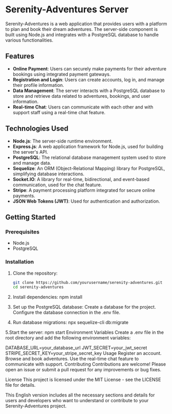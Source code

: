 # Serenity-Adventures Server

Serenity-Adventures is a web application that provides users with a platform to plan and book their dream adventures. The server-side component is built using Node.js and integrates with a PostgreSQL database to handle various functionalities.

## Features

- **Online Payment**: Users can securely make payments for their adventure bookings using integrated payment gateways.
- **Registration and Login**: Users can create accounts, log in, and manage their profile information.
- **Data Management**: The server interacts with a PostgreSQL database to store and retrieve data related to adventures, bookings, and user information.
- **Real-time Chat**: Users can communicate with each other and with support staff using a real-time chat feature.

## Technologies Used

- **Node.js**: The server-side runtime environment.
- **Express.js**: A web application framework for Node.js, used for building the server's API.
- **PostgreSQL**: The relational database management system used to store and manage data.
- **Sequelize**: An ORM (Object-Relational Mapping) library for PostgreSQL, simplifying database interactions.
- **Socket.IO**: A library for real-time, bidirectional, and event-based communication, used for the chat feature.
- **Stripe**: A payment processing platform integrated for secure online payments.
- **JSON Web Tokens (JWT)**: Used for authentication and authorization.

## Getting Started

### Prerequisites

- Node.js
- PostgreSQL

### Installation

1. Clone the repository:
   ```bash
   git clone https://github.com/yourusername/serenity-adventures.git
   cd serenity-adventures
   
2. Install dependencies:
npm install

3. Set up the PostgreSQL database:
Create a database for the project.
Configure the database connection in the .env file.

4. Run database migrations:
npx sequelize-cli db:migrate

5.Start the server:
npm start
Environment Variables
Create a .env file in the root directory and add the following environment variables:

DATABASE_URL=your_database_url
JWT_SECRET=your_jwt_secret
STRIPE_SECRET_KEY=your_stripe_secret_key
Usage
Register an account.
Browse and book adventures.
Use the real-time chat feature to communicate with support.
Contributing
Contributions are welcome! Please open an issue or submit a pull request for any improvements or bug fixes.

License
This project is licensed under the MIT License - see the LICENSE file for details.

This English version includes all the necessary sections and details for users and developers who want to understand or contribute to your Serenity-Adventures project.
